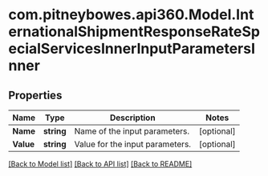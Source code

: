 # com.pitneybowes.api360.Model.InternationalShipmentResponseRateSpecialServicesInnerInputParametersInner

## Properties

Name | Type | Description | Notes
------------ | ------------- | ------------- | -------------
**Name** | **string** | Name of the input parameters. | [optional] 
**Value** | **string** | Value for the input parameters. | [optional] 

[[Back to Model list]](../README.md#documentation-for-models) [[Back to API list]](../README.md#documentation-for-api-endpoints) [[Back to README]](../README.md)

